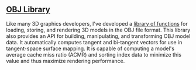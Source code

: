 ## [OBJ Library][obj]

Like many 3D graphics developers, I've developed a [library of functions][obj] for loading, storing, and rendering 3D models in the OBJ file format. This library also provides an API for building, manipulating, and transforming OBJ model data. It automatically computes tangent and bi-tangent vectors for use in tangent-space surface mapping. It is capable of computing a model's average cache miss ratio (ACMR) and sorting index data to minimize this value and thus maximize rendering performance.

[obj]: https://github.com/rlk/obj
